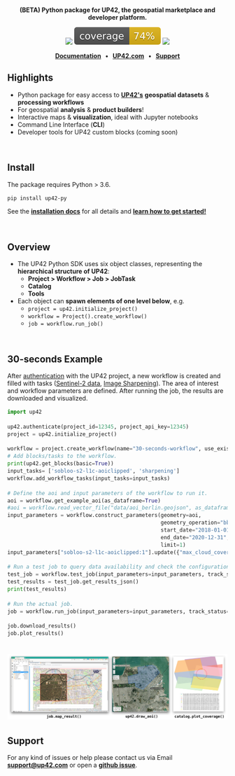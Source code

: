 <h1 align="center">
    <a href="https://github.com/up42/up42-py" title="up42-py">
    <img alt="" src="./docs/assets/github-banner-3.jpg"> </a>
    <br>
</h1>

<p align="center">
    <strong>(BETA) Python package for UP42, the geospatial marketplace and developer platform.</strong>
</p>

<p align="center">
    <a href="https://pypi.org/project/up42-py/" title="up42-py on pypi"><img src="https://img.shields.io/pypi/v/up42-py"></a>
    <img src="./coverage.svg">
    <a href="https://twitter.com/UP42Official" title="UP42 on Twitter"><img src="https://img.shields.io/twitter/follow/UP42Official.svg?style=social"></a>
</p>

<p align="center">
    <b>
      <a href="https://up42.github.io/up42-py/">Documentation</a> &nbsp; • &nbsp;
      <a href="http://www.up42.com">UP42.com</a> &nbsp; • &nbsp;
      <a href="#support">Support</a>
    </b>
</p>

## Highlights
- Python package for easy access to **[UP42's](http://www.up42.com)** **geospatial datasets** & **processing workflows**
- For geospatial **analysis** & **product builders**!
- Interactive maps & **visualization**, ideal with Jupyter notebooks  
- Command Line Interface (**CLI**)
- Developer tools for UP42 custom blocks (coming soon)

<br>

## Install

The package requires Python > 3.6.

```bash
pip install up42-py
```

See the **[installation docs](https://up42.github.io/up42-py/installation/)** for all details and **[learn how to get started!](https://up42.github.io/up42-py/structure/)**

<br>

## Overview

- The UP42 Python SDK uses six object classes, representing the **hierarchical structure of UP42**:
    - **Project > Workflow > Job > JobTask**
    - **Catalog**
    - **Tools**
- Each object can **spawn elements of one level below**, e.g.
    - `project = up42.initialize_project()`
    - `workflow = Project().create_workflow()`
    - `job = workflow.run_job()`

<br>

## 30-seconds Example

After [authentication](https://up42.github.io/up42-py/authentication/) with the UP42 project, 
a new workflow is created and filled with tasks ([Sentinel-2 data](https://marketplace.up42.com/block/3a381e6b-acb7-4cec-ae65-50798ce80e64), 
[Image Sharpening](https://marketplace.up42.com/block/e374ea64-dc3b-4500-bb4b-974260fb203e)). 
The area of interest and workflow parameters are defined. After running the job, the results are downloaded and visualized.

```python
import up42

up42.authenticate(project_id=12345, project_api_key=12345)
project = up42.initialize_project()

workflow = project.create_workflow(name="30-seconds-workflow", use_existing=True)
# Add blocks/tasks to the workflow.
print(up42.get_blocks(basic=True))
input_tasks= ['sobloo-s2-l1c-aoiclipped', 'sharpening']
workflow.add_workflow_tasks(input_tasks=input_tasks)

# Define the aoi and input parameters of the workflow to run it.
aoi = workflow.get_example_aoi(as_dataframe=True)
#aoi = workflow.read_vector_file("data/aoi_berlin.geojson", as_dataframe=True)
input_parameters = workflow.construct_parameters(geometry=aoi, 
                                                 geometry_operation="bbox", 
                                                 start_date="2018-01-01",
                                                 end_date="2020-12-31",
                                                 limit=1)
input_parameters["sobloo-s2-l1c-aoiclipped:1"].update({"max_cloud_cover":60})

# Run a test job to query data availability and check the configuration.
test_job = workflow.test_job(input_parameters=input_parameters, track_status=True)
test_results = test_job.get_results_json()
print(test_results)

# Run the actual job.
job = workflow.run_job(input_parameters=input_parameters, track_status=True)

job.download_results()
job.plot_results()
```


<h1 align="center">
    <img alt="" src="./docs/assets/vizualisations.jpg">
</h1>


## Support

For any kind of issues or help please contact us via Email **[support@up42.com](mailto:support@up42.com)** or open a **[github issue](https://github.com/up42/up42-py/issues)**.
